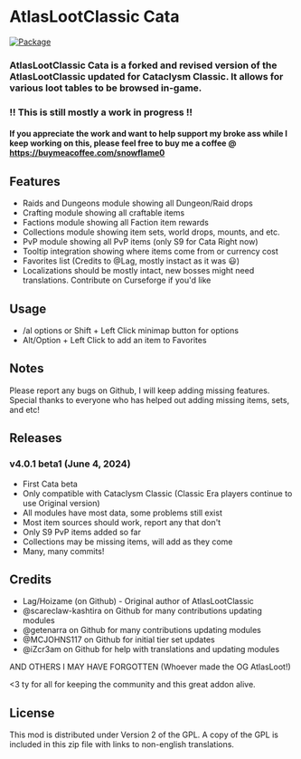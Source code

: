 # AtlasLootClassic Cata

[![Package](https://github.com/snowflame0/AtlasLootClassic_Cata/actions/workflows/build.yml/badge.svg)](https://github.com/snowflame0/AtlasLootClassic_Cata/actions/workflows/build.yml)

### AtlasLootClassic Cata is a forked and revised version of the AtlasLootClassic updated for Cataclysm Classic. It allows for various loot tables to be browsed in-game.

### !! This is still mostly a  work in progress !! 

#### If you appreciate the work and want to help support my broke ass while I keep working on this, please feel free to buy me a coffee @ https://buymeacoffee.com/snowflame0

## Features
- Raids and Dungeons module showing all Dungeon/Raid drops
- Crafting module showing all craftable items
- Factions module showing all Faction item rewards
- Collections module showing item sets, world drops, mounts, and etc.
- PvP module showing all PvP items (only S9 for Cata Right now)
- Tooltip integration showing where items come from or currency cost
- Favorites list (Credits to @Lag, mostly instact as it was :smiley:)
- Localizations should be mostly intact, new bosses might need translations. Contribute on Curseforge if you'd like

## Usage
- /al options or Shift + Left Click minimap button for options
- Alt/Option + Left Click to add an item to Favorites

## Notes
Please report any bugs on Github, I will keep adding missing features. Special thanks to everyone who has helped out adding missing items, sets, and etc!


## Releases
### v4.0.1 beta1 (June 4, 2024)
- First Cata beta
- Only compatible with Cataclysm Classic (Classic Era players continue to use Original version)
- All modules have most data, some problems still exist
- Most item sources should work, report any that don't
- Only S9 PvP items added so far
- Collections may be missing items, will add as they come
- Many, many commits!

## Credits
- Lag/Hoizame (on Github) - Original author of AtlasLootClassic
- @scareclaw-kashtira on Github for many contributions updating modules
- @getenarra on Github for many contributions updating modules
- @MCJOHNS117 on Github for initial tier set updates
- @iZcr3am on Github for help with translations and updating modules

AND OTHERS I MAY HAVE FORGOTTEN (Whoever made the OG AtlasLoot!)

<3 ty for all for keeping the community and this great addon alive.

## License
This mod is distributed under Version 2 of the GPL. A copy of the GPL is included in this zip file with links to non-english translations.